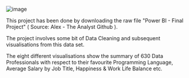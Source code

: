 ![image](https://github.com/Susanta-Analyst/Power-BI-Visualisation/assets/165849794/1360d79f-d4ad-4575-81a2-cd2e22943d23)

This project has been done by downloading the raw file "Power BI - Final Project" ( Source: Alex - The Analyst Github ).

The project involves some bit of Data Cleaning and subsequent visualisations from this data set.

The eight different visualisations show the summary of 630 Data Professionals with respect to their favourite Programming Language, Average Salary by Job Title, Happiness & Work Life Balance etc.
